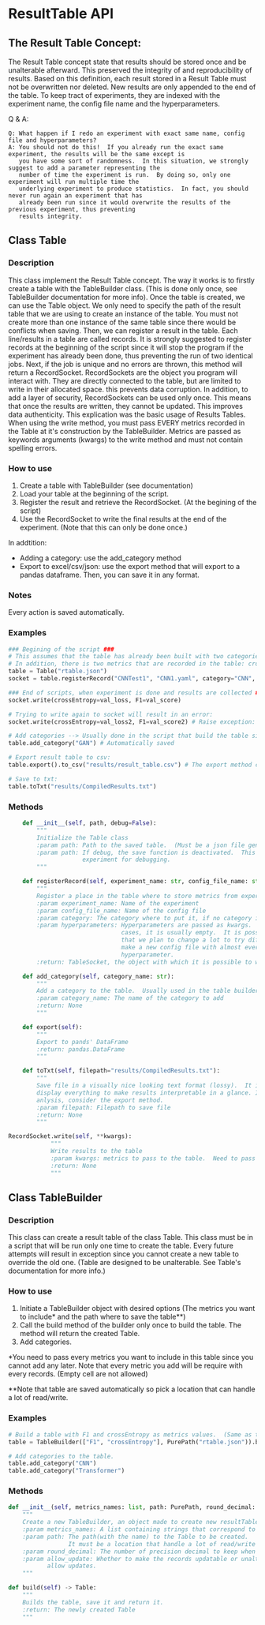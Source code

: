 # ResultTable API

## The Result Table Concept:
The Result Table concept state that results should be stored once and be unalterable afterward.  This preserved the 
integrity of and reproducibility of results.  Based on this definition, each result stored in a Result Table must not
be overwritten nor deleted.  New results are only appended to the end of the table.
To keep tract of experiments, they are indexed with the experiment name, the config file name and the hyperparameters.

Q & A:

    Q: What happen if I redo an experiment with exact same name, config file and hyperparameters?
    A: You should not do this!  If you already run the exact same experiment, the results will be the same except is
       you have some sort of randomness.  In this situation, we strongly suggest to add a parameter representing the 
       number of time the experiment is run.  By doing so, only one experiment will run multiple time the 
       underlying experiment to produce statistics.  In fact, you should never run again an experiment that has 
       already been run since it would overwrite the results of the previous experiment, thus preventing 
       results integrity.

## Class Table
### Description
This class implement the Result Table concept.  The way it works is to firstly create a table with the TableBuilder
class.  (This is done only once, see TableBuilder documentation for more info).  Once the table is created, we can
use the Table object.  We only need to specify the path of the result table that we are using to create an instance
of the table.  You must not create more than one instance of the same table since there would be conflicts when
saving.  Then, we can register a result in the table.  Each line/results in a table are called records.
It is strongly suggested to register records at the beginning of the script since it will stop the program if the
experiment has already been done, thus preventing the run of two identical jobs.  Next, if the job is unique and no
errors are thrown, this method will return a RecordSocket.  RecordSockets are the object you program will interact
with.  They are directly connected to the table, but are limited to write in their allocated space.  this prevents
data corruption.  In addition, to add a layer of security, RecordSockets can be used only once.  This means that
once the results are written, they cannot be updated.  This improves data authenticity.  This explication was the
basic usage of Results Tables.  When using the write method, you must pass EVERY metrics recorded in the Table at
it's construction by the TableBuilder.  Metrics are passed as keywords arguments (kwargs) to the write method and
must not contain spelling errors.

### How to use
1. Create a table with TableBuilder (see documentation)
2. Load your table at the beginning of the script.
3. Register the result and retrieve the RecordSocket. (At the begining of the script)
4. Use the RecordSocket to write the final results at the end of the experiment.  (Note that this can only be done once.)

In addtition:

- Adding a category: use the add_category method
- Export to excel/csv/json: use the export method that will export to a pandas dataframe.  Then, you can save it in any format.

### Notes

Every action is saved automatically.

### Examples
```python
### Begining of the script ###
# This assumes that the table has already been built with two categories: CNN and Transformers
# In addition, there is two metrics that are recorded in the table: crossEntropy and F1
table = Table("rtable.json")
socket = table.registerRecord("CNNTest1", "CNN1.yaml", category="CNN", dataset="Huge")

### End of scripts, when experiment is done and results are collected ###
socket.write(crossEntropy=val_loss, F1=val_score)

# Trying to write again to socket will result in an error:
socket.write(crossEntropy=val_loss2, F1=val_score2) # Raise exception: AttributeError

# Add categories --> Usually done in the script that build the table since we usually don't add categories on the fly.
table.add_category("GAN") # Automatically saved

# Export result table to csv:
table.export().to_csv("results/result_table.csv") # The export method convert the Table to pandas DataFrame.

# Save to txt:
table.toTxt("results/CompiledResults.txt")
```
### Methods

```python
    def __init__(self, path, debug=False):
        """
        Initialize the Table class
        :param path: Path to the saved table.  (Must be a json file generated by the TableBuilder class)
        :param path: If debug, the save function is deactivated.  This way, it is possible to run many times the same
                     experiment for debugging.
        """
```

```python
    def registerRecord(self, experiment_name: str, config_file_name: str, category: str = None, **hyperparameters):
        """
        Register a place in the table where to store metrics from experiment.
        :param experiment_name: Name of the experiment
        :param config_file_name: Name of the config file
        :param category: The category where to put it, if no category is provided, it will store it in the default category
        :param hyperparameters: Hyperparameters are passed as kwargs.  Since we use a config file, for most
                                cases, it is usually empty.  It is possible to add as kwargs hyperparameters
                                that we plan to change a lot to try different combination.  This way, we don't have to
                                make a new config file with almost every thing identical to other s except one
                                hyperparameter.
        :return: TableSocket, the object with which it is possible to write results to the Table.
```

```python
    def add_category(self, category_name: str):
        """
        Add a category to the table.  Usually used in the table builder scripts
        :param category_name: The name of the category to add
        :return: None
        """
```
```python
    def export(self):
        """
        Export to pands' DataFrame
        :return: pandas.DataFrame
        """
```
```python
    def toTxt(self, filepath="results/CompiledResults.txt"):
        """
        Save file in a visually nice looking text format (lossy).  It is lossy since it might round numbers and may not
        display everything to make results interpretable in a glance. If you want more precision and make a complete
        anlysis, consider the export method.
        :param filepath: Filepath to save file
        :return: None
        """
```
```python
RecordSocket.write(self, **kwargs):
            """
            Write results to the table
            :param kwargs: metrics to pass to the table.  Need to pass ALL the metrics at the same time.
            :return: None
            """
```

## Class TableBuilder
### Description 
This class can create a result table of the class Table.  This class must be in a script that will be run only
one time to create the table.  Every future attempts will result in exception since you cannot create a new table
to override the old one.  (Table are designed to be unalterable.  See Table's documentation for more info.)

### How to use
1. Initiate a TableBuilder object with desired options (The metrics you want to include* and the path where to
   save the table**)
2. Call the build method of the builder only once to build the table. The method will return the created Table.
3. Add categories.

*You need to pass every metrics you want to include in this table since you cannot add any later.  Note that
  every metric you add will be require with every records.  (Empty cell are not allowed)

**Note that table are saved automatically so pick a location that can handle a lot of read/write.

### Examples
```python
# Build a table with F1 and crossEntropy as metrics values.  (Same as the Table's example.
table = TableBuilder(["F1", "crossEntropy"], PurePath("rtable.json")).build() # We save the table to path: rtable.json

# Add categories to the table.
table.add_category("CNN")
table.add_category("Transformer")
```

### Methods
```python
def __init__(self, metrics_names: list, path: PurePath, round_decimal: int = 3, allow_update=False):
    """
    Create a new TableBuilder, an object made to create new resultTables.
    :param metrics_names: A list containing strings that correspond to the names of the metrics to include.
    :param path: The path(with the name) to the Table to be created.
                 It must be a location that handle a lot of read/write
    :param round_decimal: The number of precision decimal to keep when rounding the results
    :param allow_update: Whether to make the records updatable or unalterable.  It is strongly suggested to never
           allow updates.
    """
```

```python
def build(self) -> Table:
    """
    Builds the table, save it and return it.
    :return: The newly created Table
    """
```